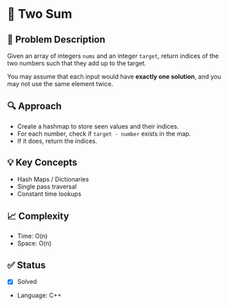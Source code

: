 # 🧮 Two Sum

## 📝 Problem Description
Given an array of integers `nums` and an integer `target`, return indices of the two numbers such that they add up to the target.

You may assume that each input would have **exactly one solution**, and you may not use the same element twice.

## 🔍 Approach
- Create a hashmap to store seen values and their indices.
- For each number, check if `target - number` exists in the map.
- If it does, return the indices.

## 💡 Key Concepts
- Hash Maps / Dictionaries
- Single pass traversal
- Constant time lookups

## 📈 Complexity
- Time: O(n)
- Space: O(n)

## ✅ Status
- [x] Solved
- Language: C++
